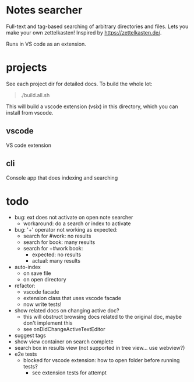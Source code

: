 # Notes searcher

Full-text and tag-based searching of arbitrary directories and files.
Lets you make your own zettelkasten! Inspired by https://zettelkasten.de/.

Runs in VS code as an extension.


# projects

See each project dir for detailed docs. To build the whole lot:

> ./build.all.sh

This will build a vscode extension (vsix) in this directory, which
you can install from vscode.

## vscode

VS code extension

## cli

Console app that does indexing and searching


# todo
- bug: ext does not activate on open note searcher
    - workaround: do a search or index to activate
- bug: '+' operator not working as expected:
    - search for #work: no results
    - search for book: many results
    - search for +#work book:
        - expected: no results
        - actual:   many results
- auto-index
    - on save file
    - on open directory
- refactor:
    - vscode facade
    - extension class that uses vscode facade
    - now write tests!
- show related docs on changing active doc?
    - this will obstruct browsing docs related to
      the original doc, maybe don't implement this
    - see onDidChangeActiveTextEditor
- suggest tags
- show view container on search complete
- search box in results view (not supported in tree view... use webview?)
- e2e tests
    - blocked for vscode extension: how to open folder before running tests?
        - see extension tests for attempt
